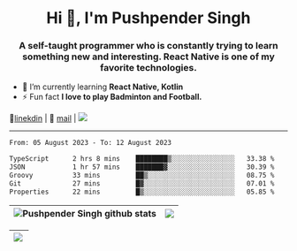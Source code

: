 <h1 align="center">Hi 👋, I'm Pushpender Singh</h1>
<h3 align="center">A self-taught programmer who is constantly trying to learn something new and interesting. React Native is one of my favorite technologies.</h3>

- 🌱 I’m currently learning **React Native, Kotlin**
- ⚡ Fun fact **I love to play Badminton and Football.**

👔[linekdin](https://www.linkedin.com/in/pushpender-singh-240061202/) | 📧 [mail](mailto:pushpendersingh694@gmail.com) | ![](https://komarev.com/ghpvc/?username=pushpender-singh-ap&color=blue)


---

<!--START_SECTION:waka-->

```txt
From: 05 August 2023 - To: 12 August 2023

TypeScript      2 hrs 8 mins    ████████▒░░░░░░░░░░░░░░░░   33.38 %
JSON            1 hr 57 mins    ███████▓░░░░░░░░░░░░░░░░░   30.39 %
Groovy          33 mins         ██▒░░░░░░░░░░░░░░░░░░░░░░   08.75 %
Git             27 mins         █▓░░░░░░░░░░░░░░░░░░░░░░░   07.01 %
Properties      22 mins         █▒░░░░░░░░░░░░░░░░░░░░░░░   05.85 %
```

<!--END_SECTION:waka-->

| <a><img align="center" src="https://github-readme-stats-iota-ecru-15.vercel.app/api?username=pushpender-singh-ap&show_icons=true&include_all_commits=true&theme=buefy&hide_border=true" alt="Pushpender Singh github stats" /></a> | <a><img align="center" src="https://github-readme-stats-iota-ecru-15.vercel.app/api/top-langs/?username=pushpender-singh-ap&layout=compact&theme=buefy&hide_border=true" /></a> |
| ------------- | ------------- |

| <a> <img align="left" src="https://github-readme-streak-stats.herokuapp.com/?user=pushpender-singh-ap" /></br> </a> |
| ------------- |
